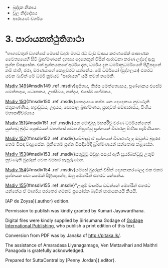 -   ඛුද්දක නිකාය
-   චූල නිද්දේසය
-   පාරායණ වර්ගය

# 3. පාරායනත්ථුතිගාථා

"භාග්‍යවතුන් වහන්සේ මෙසේ වදාරා මගධ රට වැඩ වාසය කරණසේක් පාෂාණක චෛත්‍යයෙහි
සිටි බ්‍රාහ්මණයන් දහසය දෙනෙකුන් විසින් ආරාධනා කරණ ලද්දේ ඇසූ ප්‍රශ්න
විසඳූසේක. එක් ප්‍රශ්නයකගේ අර්ථය දැන, ධර්මය දැන ධර්මානුධර්මයෙහි පිළිපදනේ
නම් ජාති, ජරා, මරණයාගේ කෙළවරට යන්නේය. මේ ධර්මයෝ (පුද්ගලයා) එතරට යවන
බැවින් මේ ධර්ම ක්‍රමයට "පාරායන" යයි තවත් නමෙකි.

[Msdiv 149](#msdiv149){#msdiv149 .ref .msdiv}අජිතය, තිස්ස මෙත්තෙය්‍යය,
පුණ්ණකය එසේම මෙත්තගුය, ධොතකය, උපසීවය, නන්දය, එසේම හේමකය,

[Msdiv 150](#msdiv150){#msdiv150 .ref .msdiv}තොදය්‍යය කප්ප යන දෙදෙනාය
නුවණැති ජතුකණ්ණිය, භද්‍රාවුධය, උදයය, පොසාල බ්‍රාහ්මණය, ප්‍රඥාවත්
මොඝරාජය, පිංගිය මහාඍෂිවරයාය

[Msdiv 151](#msdiv151){#msdiv151 .ref .msdiv}යන මොවුහු මහර්ෂීවූ චරණ
ධර්මයන්ගෙන් යුක්තවූ බුද්ධ ශ්‍රෙෂ්ඨයන් වහන්සේ වෙත නිපුණවූ ප්‍රශ්නයන්
විචාරනු පිණිස පැමිණියාහ.

[Msdiv 152](#msdiv152){#msdiv152 .ref .msdiv}යම්බඳුවූ ඒ ප්‍රශ්නයන්
විචාරණලද ඔවුන්ට බුදුරජ තෙම විසඳා වදාළසේක. මුනිතෙම ප්‍රශ්න විසඳීමේදී
බ්‍රාහ්මණයන් සන්තොෂ කළසේක.

[Msdiv 153](#msdiv153){#msdiv153 .ref .msdiv}සතුටුවූ ඔවුහු පසැස් ඇති
සූර්යබන්ධුවූ උතුම් නුවණැති බුදුරදුන් වෙත බඹසර හැසුරුණාහ.

[Msdiv 154](#msdiv154){#msdiv154 .ref .msdiv}යම්සේ බුදුරදුන් විසින්
දෙශනාකරණලද එක එකම ප්‍රශ්නයක පවා යමෙක් පිළිපදනේද, ඔහු මෙතරින් එතරට
යන්නේය.

[Msdiv 155](#msdiv155){#msdiv155 .ref .msdiv}"උතුම් මාර්ගය වඩන්නේ
මෙතරින් එතරට යන්නේය ඒ මාර්ගය පරතෙර ගමනට ප්‍රයෝජන බැවින් පාරායනයයි කියයි.

[AP de Zoysa]{.author} edition.

Permission to publish was kindly granted by Kumari Jayawardhana.

Digital files were kindly supplied by Sirisumana Godage of [Godage
International Publishing](http://www.godage.com/), who publish a print
edition of this text.

Conversion from PDF was by Janaka of <http://pitaka.lk/>.

The assistance of Amaradasa Liyanagamage, Ven Mettavihari and Maithri
Panagoda is gratefully acknowledged.

Prepared for SuttaCentral by [Penny Jordan]{.editor}.
